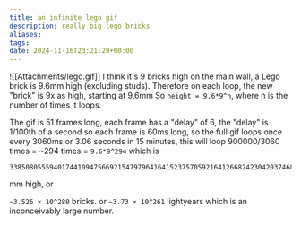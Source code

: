 ```yaml
---
title: an infinite lego gif
description: really big lego bricks
aliases: 
tags: 
date: 2024-11-16T23:21:29+00:00
---
```

![[Attachments/lego.gif]]
I think it's 9 bricks high on the main wall, a Lego brick is 9.6mm high (excluding studs).
Therefore on each loop, the new "brick" is 9x as high, starting at 9.6mm
So `height = 9.6*9^n`, where n is the number of times it loops.

The gif is 51 frames long, each frame has a "delay" of 6, the "delay" is 1/100th of a second
so each frame is 60ms long, so the full gif loops once every 3060ms or 3.06 seconds
in 15 minutes, this will loop 900000/3060 times = ~294 times = `9.6*9^294`
which is
```
338508055594017441094756692154797964164152375705921641266824230420374689281245766351807168590497715128027784165184573903103191590136897398614972942785291493882661403040286849592835728392778574302132343693647310147312978433083418532949035401074849407931316974299738767693582823393545
``` 
mm high, or 

`~3.526 × 10^280` bricks.
or
`~3.73 × 10^261` lightyears
which is an inconceivably large number.